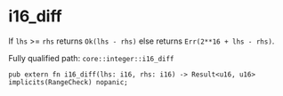 # i16_diff

If `lhs` >= `rhs` returns `Ok(lhs - rhs)` else returns `Err(2**16 + lhs - rhs)`.

Fully qualified path: `core::integer::i16_diff`

<pre><code class="language-rust">pub extern fn i16_diff(lhs: i16, rhs: i16) -&gt; Result&lt;u16, u16&gt; implicits(RangeCheck) nopanic;</code></pre>

